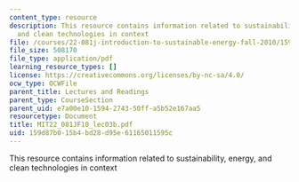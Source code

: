 ```yaml
---
content_type: resource
description: This resource contains information related to sustainability, energy,
  and clean technologies in context
file: /courses/22-081j-introduction-to-sustainable-energy-fall-2010/159d87b015b4bd28d95e61165011595c_MIT22_081JF10_lec03b.pdf
file_size: 508170
file_type: application/pdf
learning_resource_types: []
license: https://creativecommons.org/licenses/by-nc-sa/4.0/
ocw_type: OCWFile
parent_title: Lectures and Readings
parent_type: CourseSection
parent_uid: e7a00e10-1594-2743-50ff-a5b52e167aa5
resourcetype: Document
title: MIT22_081JF10_lec03b.pdf
uid: 159d87b0-15b4-bd28-d95e-61165011595c
---
```

This resource contains information related to sustainability, energy, and clean technologies in context